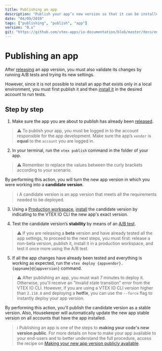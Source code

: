 ```yaml
---
title: Publishing an app
description: "Publish your app’s new version so that it can be installed and tested by other users."
date: "04/09/2019"
tags: ["publishing", "publish", "app"]
version: "0.x"
git: "https://github.com/vtex-apps/io-documentation/blob/master/docs/en/Recipes/store/publishing-an-app.md"
---
```


# Publishing an app

After [releasing](https://developers.vtex.com/vtex-developer-docs/docs/vtex-io-documentation-releasing-a-new-app-version) an app version, you must also validate its changes by running A/B tests and trying its new settings.   

However, since it is not possible to install an app that exists only in a local environment, you must first publish it and then [install it](https://developers.vtex.com/vtex-developer-docs/docs/vtex-io-documentation-installing-an-app) in the desired account to run tests.

## Step by step

1. Make sure the app you are about to publish has already been [released](https://developers.vtex.com/vtex-developer-docs/docs/vtex-io-documentation-releasing-a-new-app-version).

>⚠️ To publish your app, you must be logged in to the account responsible for the app development. Make sure the app’s `vendor` is **equal** to the `account` you are logged in.

2. In your terminal, run the `vtex publish` command in the folder of your app.

>⚠️ Remember to replace the values between the curly brackets according to your scenario.

By performing this action, you will turn the new app version in which you were working into a **candidate version**.

>ℹ️ A candidate version is an app version that meets all the requirements needed to be deployed.

3. Using a [Production workspace](https://developers.vtex.com/vtex-developer-docs/docs/vtex-io-documentation-creating-a-production-workspace), [install](https://developers.vtex.com/vtex-developer-docs/docs/vtex-io-documentation-installing-an-app) the candidate version by indicating to the VTEX IO CLI the new app's exact version.

4. Test the candidate version’s **stability** by means of an [A/B test](https://developers.vtex.com/vtex-developer-docs/docs/vtex-io-documentation-running-native-ab-testing).

>⚠️ If you are releasing a **beta** version and have already tested all the app settings, to proceed to the next steps, you must first: release a non-beta version, publish it, install it in a production workspace, and test it once more using the A/B test.

5. If all the app changes have already been tested and everything is working as expected, run the `vtex deploy {appvendor}.{appname}@{appversion}` command. 

>⚠️ After publishing an app, you must wait 7 minutes to deploy it. Otherwise, you'll receive an "Invalid state transition" error from the VTEX IO CLI. However, if you are using a VTEX IO CLI version higher than `2.118.0` and deploying a **hotfix**, you can use the `--force` flag to instantly deploy your app version.

By performing this action, you'll publish the candidate version as a stable version. Also, Housekeeper will automatically update the new app stable version on all accounts that have the app installed.

>ℹ️ Publishing an app is one of the steps to **making your code's new version public**. For more details on how to make your app available to your end-users and to better understand the full procedure, access the recipe on [Making your new app version publicly available](https://developers.vtex.com/vtex-developer-docs/docs/vtex-io-documentation-making-your-new-app-version-publicly-available).
